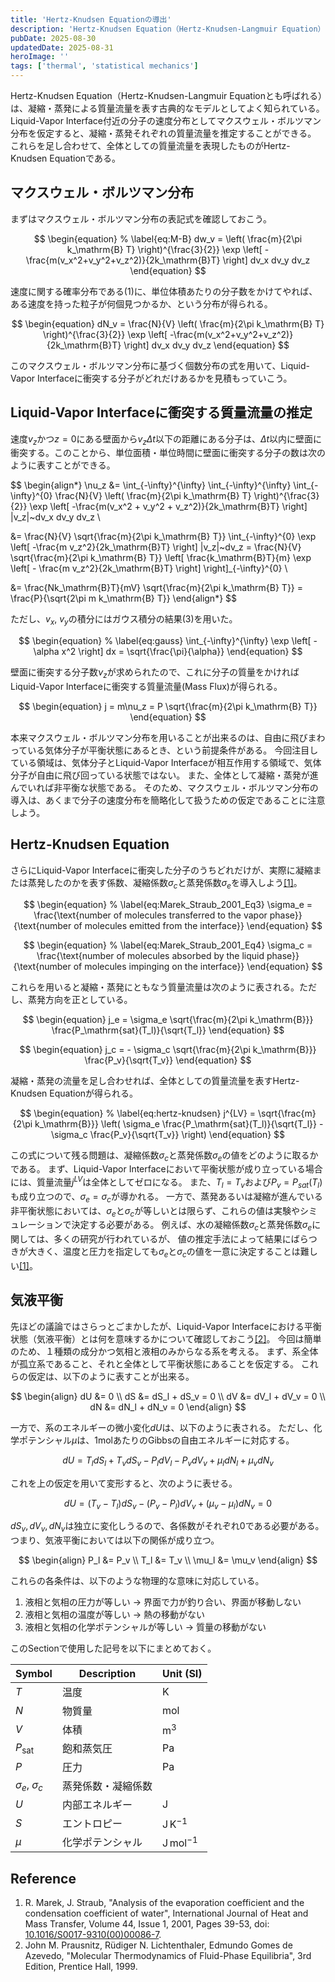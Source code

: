 ```yaml
---
title: 'Hertz-Knudsen Equationの導出'
description: 'Hertz-Knudsen Equation（Hertz-Knudsen-Langmuir Equation）は、凝縮・蒸発による質量流量を表す古典的なモデルとしてよく知られている。今回は、マクスウェル・ボルツマン分布を出発点としてHertz-Knudsen Equationを導出する。'
pubDate: 2025-08-30
updatedDate: 2025-08-31
heroImage: ''
tags: ['thermal', 'statistical mechanics']
---
```


Hertz-Knudsen Equation（Hertz-Knudsen-Langmuir Equationとも呼ばれる）は、凝縮・蒸発による質量流量を表す古典的なモデルとしてよく知られている。
Liquid-Vapor Interface付近の分子の速度分布としてマクスウェル・ボルツマン分布を仮定すると、凝縮・蒸発それぞれの質量流量を推定することができる。
これらを足し合わせて、全体としての質量流量を表現したものがHertz-Knudsen Equationである。

## マクスウェル・ボルツマン分布

まずはマクスウェル・ボルツマン分布の表記式を確認しておこう。

$$
\begin{equation}
% \label{eq:M-B}
dw_v = \left( \frac{m}{2\pi k_\mathrm{B} T} \right)^{\frac{3}{2}}
\exp \left[ -\frac{m(v_x^2+v_y^2+v_z^2)}{2k_\mathrm{B}T} \right] dv_x dv_y dv_z
\end{equation}
$$

速度に関する確率分布である(1)に、単位体積あたりの分子数をかけてやれば、ある速度を持った粒子が何個見つかるか、という分布が得られる。

$$
\begin{equation}
dN_v = \frac{N}{V} \left( \frac{m}{2\pi k_\mathrm{B} T} \right)^{\frac{3}{2}}
\exp \left[ -\frac{m(v_x^2+v_y^2+v_z^2)}{2k_\mathrm{B}T} \right] dv_x dv_y dv_z
\end{equation}
$$

このマクスウェル・ボルツマン分布に基づく個数分布の式を用いて、Liquid-Vapor Interfaceに衝突する分子がどれだけあるかを見積もっていこう。

## Liquid-Vapor Interfaceに衝突する質量流量の推定

速度$v_z$かつ$z=0$にある壁面から$v_z \Delta t$以下の距離にある分子は、$\Delta t$以内に壁面に衝突する。このことから、単位面積・単位時間に壁面に衝突する分子の数は次のように表すことができる。

$$
\begin{align*}
\nu_z &= \int_{-\infty}^{\infty} \int_{-\infty}^{\infty} \int_{-\infty}^{0}
\frac{N}{V} \left( \frac{m}{2\pi k_\mathrm{B} T} \right)^{\frac{3}{2}}
\exp \left[ -\frac{m(v_x^2 + v_y^2 + v_z^2)}{2k_\mathrm{B}T} \right]
|v_z|~dv_x dv_y dv_z \\

&= \frac{N}{V} \sqrt{\frac{m}{2\pi k_\mathrm{B} T}} \int_{-\infty}^{0}
\exp \left[ -\frac{m v_z^2}{2k_\mathrm{B}T} \right] |v_z|~dv_z
= \frac{N}{V} \sqrt{\frac{m}{2\pi k_\mathrm{B} T}}
\left[ \frac{k_\mathrm{B}T}{m} \exp \left[ - \frac{m v_z^2}{2k_\mathrm{B}T} \right] \right]_{-\infty}^{0} \\

&= \frac{Nk_\mathrm{B}T}{mV} \sqrt{\frac{m}{2\pi k_\mathrm{B} T}}
= \frac{P}{\sqrt{2\pi m k_\mathrm{B} T}}
\end{align*}
$$

ただし、$v_x,~v_y$の積分にはガウス積分の結果(3)を用いた。

$$
\begin{equation}
% \label{eq:gauss}
\int_{-\infty}^{\infty} \exp \left[ -\alpha x^2 \right] dx = \sqrt{\frac{\pi}{\alpha}}
\end{equation}
$$

壁面に衝突する分子数$\nu_z$が求められたので、これに分子の質量をかければLiquid-Vapor Interfaceに衝突する質量流量(Mass Flux)が得られる。

$$
\begin{equation}
j = m\nu_z = P \sqrt{\frac{m}{2\pi k_\mathrm{B} T}}
\end{equation}
$$

本来マクスウェル・ボルツマン分布を用いることが出来るのは、自由に飛びまわっている気体分子が平衡状態にあるとき、という前提条件がある。
今回注目している領域は、気体分子とLiquid-Vapor Interfaceが相互作用する領域で、気体分子が自由に飛び回っている状態ではない。
また、全体として凝縮・蒸発が進んでいれば非平衡な状態である。
そのため、マクスウェル・ボルツマン分布の導入は、あくまで分子の速度分布を簡略化して扱うための仮定であることに注意しよう。

## Hertz-Knudsen Equation

さらにLiquid-Vapor Interfaceに衝突した分子のうちどれだけが、実際に凝縮または蒸発したのかを表す係数、凝縮係数$\sigma_c$と蒸発係数$\sigma_e$を導入しよう[[1]](#reference)。

$$
\begin{equation}
% \label{eq:Marek_Straub_2001_Eq3}
\sigma_e = \frac{\text{number of molecules transferred to the vapor phase}}{\text{number of molecules emitted from the interface}}
\end{equation}
$$

$$
\begin{equation}
% \label{eq:Marek_Straub_2001_Eq4}
\sigma_c = \frac{\text{number of molecules absorbed by the liquid phase}}{\text{number of molecules impinging on the interface}}
\end{equation}
$$

これらを用いると凝縮・蒸発にともなう質量流量は次のように表される。ただし、蒸発方向を正としている。

$$
\begin{equation}
j_e = \sigma_e \sqrt{\frac{m}{2\pi k_\mathrm{B}}} \frac{P_\mathrm{sat}(T_l)}{\sqrt{T_l}}
\end{equation}
$$

$$
\begin{equation}
j_c = - \sigma_c \sqrt{\frac{m}{2\pi k_\mathrm{B}}} \frac{P_v}{\sqrt{T_v}}
\end{equation}
$$

凝縮・蒸発の流量を足し合わせれば、全体としての質量流量を表すHertz-Knudsen Equationが得られる。

$$
\begin{equation}
% \label{eq:hertz-knudsen}
j^{LV} = \sqrt{\frac{m}{2\pi k_\mathrm{B}}} \left( \sigma_e \frac{P_\mathrm{sat}(T_l)}{\sqrt{T_l}} - \sigma_c \frac{P_v}{\sqrt{T_v}} \right)
\end{equation}
$$

この式について残る問題は、凝縮係数$\sigma_c$と蒸発係数$\sigma_e$の値をどのように取るかである。
まず、Liquid-Vapor Interfaceにおいて平衡状態が成り立っている場合には、質量流量$j^{LV}$は全体としてゼロになる。
また、$T_l = T_v$および$P_v = P_{sat}(T_l)$も成り立つので、$\sigma_e = \sigma_c$が導かれる。
一方で、蒸発あるいは凝縮が進んでいる非平衡状態においては、$\sigma_e$と$\sigma_c$が等しいとは限らず、これらの値は実験やシミュレーションで決定する必要がある。
例えば、水の凝縮係数$\sigma_c$と蒸発係数$\sigma_e$に関しては、多くの研究が行われているが、
値の推定手法によって結果にばらつきが大きく、温度と圧力を指定しても$\sigma_e$と$\sigma_c$の値を一意に決定することは難しい[[1]](#reference)。

## 気液平衡

先ほどの議論ではさらっとごまかしたが、Liquid-Vapor Interfaceにおける平衡状態（気液平衡）とは何を意味するかについて確認しておこう[[2]](#reference)。
今回は簡単のため、１種類の成分かつ気相と液相のみからなる系を考える。
まず、系全体が孤立系であること、それと全体として平衡状態にあることを仮定する。
これらの仮定は、以下のように表すことが出来る。

$$
\begin{align}
dU &= 0 \\
dS &= dS_l + dS_v = 0 \\
dV &= dV_l + dV_v = 0 \\
dN &= dN_l + dN_v = 0
\end{align}
$$

一方で、系のエネルギーの微小変化$dU$は、以下のように表される。
ただし、化学ポテンシャル$\mu$は、1molあたりのGibbsの自由エネルギーに対応する。

$$
\begin{equation}
dU = T_l dS_l + T_v dS_v - P_l dV_l - P_v dV_v + \mu_l dN_l + \mu_v dN_v
\end{equation}
$$

これを上の仮定を用いて変形すると、次のように表せる。

$$
\begin{equation}
dU = (T_v - T_l)dS_v - (P_v - P_l)dV_v + (\mu_v - \mu_l)dN_v = 0
\end{equation}
$$

$dS_v, dV_v, dN_v$は独立に変化しうるので、各係数がそれぞれ0である必要がある。
つまり、気液平衡においては以下の関係が成り立つ。

$$
\begin{align}
P_l &= P_v \\
T_l &= T_v \\
\mu_l &= \mu_v
\end{align}
$$

これらの各条件は、以下のような物理的な意味に対応している。

1. 液相と気相の圧力が等しい -> 界面で力が釣り合い、界面が移動しない
2. 液相と気相の温度が等しい -> 熱の移動がない
3. 液相と気相の化学ポテンシャルが等しい -> 質量の移動がない

このSectionで使用した記号を以下にまとめておく。

| Symbol                | Description        | Unit (SI)              |
| --------------------- | ------------------ | ---------------------- |
| $T$                   | 温度               | $\mathrm{K}$           |
| $N$                   | 物質量             | $\mathrm{mol}$         |
| $V$                   | 体積               | $\mathrm{m^3}$         |
| $P_\mathrm{sat}$      | 飽和蒸気圧         | $\mathrm{Pa}$          |
| $P$                   | 圧力               | $\mathrm{Pa}$          |
| $\sigma_e,\ \sigma_c$ | 蒸発係数・凝縮係数 |                        |
| $U$                   | 内部エネルギー     | $\mathrm{J}$           |
| $S$                   | エントロピー       | $\mathrm{J\,K^{-1}}$   |
| $\mu$                 | 化学ポテンシャル   | $\mathrm{J\,mol^{-1}}$ |

## Reference

1. R. Marek, J. Straub, "Analysis of the evaporation coefficient and the condensation coefficient of water", International Journal of Heat and Mass Transfer, Volume 44, Issue 1, 2001, Pages 39-53, doi: [10.1016/S0017-9310(00)00086-7](<https://doi.org/10.1016/S0017-9310(00)00086-7>).
2. John M. Prausnitz, Rüdiger N. Lichtenthaler, Edmundo Gomes de Azevedo, "Molecular Thermodynamics of Fluid-Phase Equilibria", 3rd Edition, Prentice Hall, 1999.
